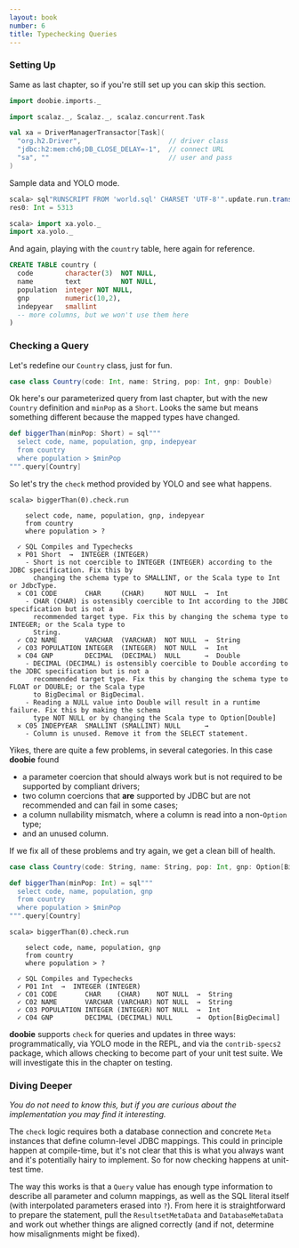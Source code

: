 ```yaml
---
layout: book
number: 6
title: Typechecking Queries
---
```


### Setting Up

Same as last chapter, so if you're still set up you can skip this section. 

```scala
import doobie.imports._

import scalaz._, Scalaz._, scalaz.concurrent.Task

val xa = DriverManagerTransactor[Task](
  "org.h2.Driver",                      // driver class
  "jdbc:h2:mem:ch6;DB_CLOSE_DELAY=-1",  // connect URL
  "sa", ""                              // user and pass
)
```

Sample data and YOLO mode.

```scala
scala> sql"RUNSCRIPT FROM 'world.sql' CHARSET 'UTF-8'".update.run.transact(xa).run
res0: Int = 5313

scala> import xa.yolo._
import xa.yolo._
```

And again, playing with the `country` table, here again for reference.

```sql
CREATE TABLE country (
  code        character(3)  NOT NULL,
  name        text          NOT NULL,
  population  integer NOT NULL,
  gnp         numeric(10,2),
  indepyear   smallint
  -- more columns, but we won't use them here
)
```

### Checking a Query

Let's redefine our `Country` class, just for fun.

```scala
case class Country(code: Int, name: String, pop: Int, gnp: Double)
```

Ok here's our parameterized query from last chapter, but with the new `Country` definition and `minPop` as a `Short`. Looks the same but means something different because the mapped types have changed.

```scala
def biggerThan(minPop: Short) = sql"""
  select code, name, population, gnp, indepyear
  from country
  where population > $minPop
""".query[Country]
```

So let's try the `check` method provided by YOLO and see what happens.

```
scala> biggerThan(0).check.run

    select code, name, population, gnp, indepyear
    from country
    where population > ?

  ✓ SQL Compiles and Typechecks
  ✕ P01 Short  →  INTEGER (INTEGER)
    - Short is not coercible to INTEGER (INTEGER) according to the JDBC specification. Fix this by
      changing the schema type to SMALLINT, or the Scala type to Int or JdbcType.
  ✕ C01 CODE       CHAR     (CHAR)     NOT NULL  →  Int
    - CHAR (CHAR) is ostensibly coercible to Int according to the JDBC specification but is not a
      recommended target type. Fix this by changing the schema type to INTEGER; or the Scala type to
      String.
  ✓ C02 NAME       VARCHAR  (VARCHAR)  NOT NULL  →  String
  ✓ C03 POPULATION INTEGER  (INTEGER)  NOT NULL  →  Int
  ✕ C04 GNP        DECIMAL  (DECIMAL)  NULL      →  Double
    - DECIMAL (DECIMAL) is ostensibly coercible to Double according to the JDBC specification but is not a
      recommended target type. Fix this by changing the schema type to FLOAT or DOUBLE; or the Scala type
      to BigDecimal or BigDecimal.
    - Reading a NULL value into Double will result in a runtime failure. Fix this by making the schema
      type NOT NULL or by changing the Scala type to Option[Double]
  ✕ C05 INDEPYEAR  SMALLINT (SMALLINT) NULL      →  
    - Column is unused. Remove it from the SELECT statement.
```

Yikes, there are quite a few problems, in several categories. In this case **doobie** found

- a parameter coercion that should always work but is not required to be supported by compliant drivers;
- two column coercions that **are** supported by JDBC but are not recommended and can fail in some cases;
- a column nullability mismatch, where a column is read into a non-`Option` type;
- and an unused column.

If we fix all of these problems and try again, we get a clean bill of health.

```scala
case class Country(code: String, name: String, pop: Int, gnp: Option[BigDecimal])

def biggerThan(minPop: Int) = sql"""
  select code, name, population, gnp
  from country
  where population > $minPop
""".query[Country]
```

```
scala> biggerThan(0).check.run

    select code, name, population, gnp
    from country
    where population > ?

  ✓ SQL Compiles and Typechecks
  ✓ P01 Int  →  INTEGER (INTEGER)
  ✓ C01 CODE       CHAR    (CHAR)    NOT NULL  →  String
  ✓ C02 NAME       VARCHAR (VARCHAR) NOT NULL  →  String
  ✓ C03 POPULATION INTEGER (INTEGER) NOT NULL  →  Int
  ✓ C04 GNP        DECIMAL (DECIMAL) NULL      →  Option[BigDecimal]
```

**doobie** supports `check` for queries and updates in three ways: programmatically, via YOLO mode in the REPL, and via the `contrib-specs2` package, which allows checking to become part of your unit test suite. We will investigate this in the chapter on testing.

### Diving Deeper

*You do not need to know this, but if you are curious about the implementation you may find it interesting.*

The `check` logic requires both a database connection and concrete `Meta` instances that define column-level JDBC mappings. This could in principle happen at compile-time, but it's not clear that this is what you always want and it's potentially hairy to implement. So for now checking happens at unit-test time.

The way this works is that a `Query` value has enough type information to describe all parameter and column mappings, as well as the SQL literal itself (with interpolated parameters erased into `?`). From here it is straightforward to prepare the statement, pull the `ResultsetMetaData` and `DatabaseMetaData` and work out whether things are aligned correctly (and if not, determine how misalignments might be fixed).








